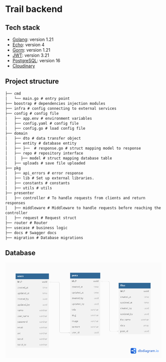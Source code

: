 # Trail backend

## Tech stack

- [Golang](https://golang.org/): version 1.21
- [Echo](https://echo.labstack.com/): version 4
- [Gorm](https://gorm.io/): version 1.21
- [JWT](https://jwt.io/): version 3.21
- [PostgreSQL](https://www.postgresql.org/): version 16
- [Cloudinary](https://cloudinary.com/)

## Project structure

```
├── cmd
│   └── main.go # entry point
├── boostrap # dependencies injection modules
├── infra # config connecting to external services
├── config # config file
│   ├── app.env # environment variables
│   ├── config.yaml # config file
│   ├── config.go # load config file
├── domain
│   ├── dto # data transfer object
│   ├── entity # database entity
│   ├── ├──  # response.go # struct mapping model to response
│   ├── repo # repository interface
│   │  ├── model # struct mapping database table
│   ├── uploads # save file uploaded
├── pkg
│   ├── api_errors # error response
│   ├── lib # Set up external libraries.
│   ├── constants # constants
│   ├── utils # utils
├── presenter
│   ├── controller # To handle requests from clients and return responses
│   ├── middleware # Middleware to handle requests before reaching the controller
│   ├── request # Request struct
├── router # Router
├── usecase # business logic
├── docs # Swagger docs
├── migration # Database migrations
```
## Database
![Database design](database.png)

